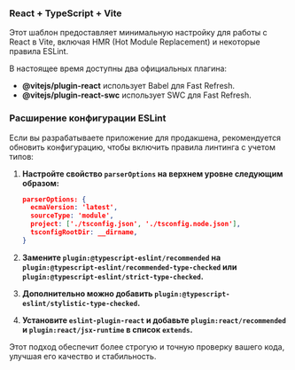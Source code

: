 ### React + TypeScript + Vite

Этот шаблон предоставляет минимальную настройку для работы с React в Vite, включая HMR (Hot Module Replacement) и некоторые правила ESLint.

В настоящее время доступны два официальных плагина:

- **@vitejs/plugin-react** использует Babel для Fast Refresh.
- **@vitejs/plugin-react-swc** использует SWC для Fast Refresh.

### Расширение конфигурации ESLint

Если вы разрабатываете приложение для продакшена, рекомендуется обновить конфигурацию, чтобы включить правила линтинга с учетом типов:

1. **Настройте свойство `parserOptions` на верхнем уровне следующим образом:**
   ```json
   parserOptions: {
     ecmaVersion: 'latest',
     sourceType: 'module',
     project: ['./tsconfig.json', './tsconfig.node.json'],
     tsconfigRootDir: __dirname,
   }
   ```

2. **Замените `plugin:@typescript-eslint/recommended` на `plugin:@typescript-eslint/recommended-type-checked` или `plugin:@typescript-eslint/strict-type-checked`.**

3. **Дополнительно можно добавить `plugin:@typescript-eslint/stylistic-type-checked`.**

4. **Установите `eslint-plugin-react` и добавьте `plugin:react/recommended` и `plugin:react/jsx-runtime` в список `extends`.**

Этот подход обеспечит более строгую и точную проверку вашего кода, улучшая его качество и стабильность.
